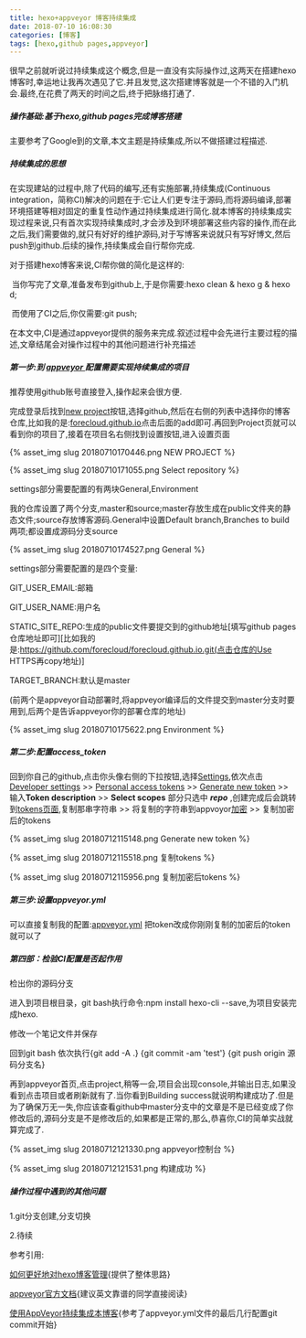 ```yaml
---
title: hexo+appveyor 博客持续集成
date: 2018-07-10 16:08:30
categories: [博客]
tags: [hexo,github pages,appveyor]
---
```


很早之前就听说过持续集成这个概念,但是一直没有实际操作过,这两天在搭建hexo博客时,幸运地让我再次遇见了它.并且发觉,这次搭建博客就是一个不错的入门机会.最终,在花费了两天的时间之后,终于把脉络打通了.

##### 操作基础:基于hexo,github pages完成博客搭建

主要参考了Google到的文章,本文主题是持续集成,所以不做搭建过程描述.

##### 持续集成的思想

在实现建站的过程中,除了代码的编写,还有实施部署,持续集成(Continuous integration，简称CI)解决的问题在于:它让人们更专注于源码,而将源码编译,部署环境搭建等相对固定的重复性动作通过持续集成进行简化.就本博客的持续集成实现过程来说,只有首次实现持续集成时,才会涉及到环境部署这些内容的操作,而在此之后,我们需要做的,就只有好好的维护源码,对于写博客来说就只有写好博文,然后push到github.后续的操作,持续集成会自行帮你完成.

对于搭建hexo博客来说,CI帮你做的简化是这样的:

​    当你写完了文章,准备发布到github上,于是你需要:hexo clean & hexo g & hexo d;

​    而使用了CI之后,你仅需要:git push;

在本文中,CI是通过appveyor提供的服务来完成.叙述过程中会先进行主要过程的描述,文章结尾会对操作过程中的其他问题进行补充描述

##### 第一步:到 [appveyor ](https://ci.appveyor.com)配置需要实现持续集成的项目

推荐使用github账号直接登入,操作起来会很方便.

完成登录后找到[new project](https://ci.appveyor.com/projects/new)按钮,选择github,然后在右侧的列表中选择你的博客仓库,比如我的是:[forecloud.github.io](https://github.com/forecloud/forecloud.github.io)点击后面的add即可.再回到Project页就可以看到你的项目了,接着在项目名右侧找到设置按钮,进入设置页面

{% asset_img slug 20180710170446.png NEW PROJECT %}

{% asset_img slug 20180710171055.png Select repository %}

settings部分需要配置的有两块General,Environment

我的仓库设置了两个分支,master和source;master存放生成在public文件夹的静态文件;source存放博客源码.General中设置Default branch,Branches to build两项;都设置成源码分支source

{% asset_img slug 20180710174527.png General %}

settings部分需要配置的是四个变量:

GIT_USER_EMAIL:邮箱

GIT_USER_NAME:用户名

STATIC_SITE_REPO:生成的public文件要提交到的github地址[填写github pages仓库地址即可][比如我的是:https://github.com/forecloud/forecloud.github.io.git(点击仓库的Use HTTPS再copy地址)]

TARGET_BRANCH:默认是master

(前两个是appveyor自动部署时,将appveyor编译后的文件提交到master分支时要用到,后两个是告诉appveyor你的部署仓库的地址)

{% asset_img slug 20180710175622.png Environment %}

##### 第二步:配置access_token

回到你自己的github,点击你头像右侧的下拉按钮,选择[Settings](https://github.com/settings/profile),依次点击[Developer settings](https://github.com/settings/developers) >> [Personal access tokens](https://github.com/settings/tokens) >> [Generate new token](https://github.com/settings/tokens/new)  >> 输入**Token description** >> **Select scopes** 部分只选中 ***repo*** ,创建完成后会跳转到[tokens页面](https://github.com/settings/tokens),复制那串字符串 >> 将复制的字符串到appvoyor[加密](https://ci.appveyor.com/tools/encrypt) >> 复制加密后的tokens

{% asset_img slug 20180712115148.png Generate new token %}

{% asset_img slug 20180712115518.png 复制tokens %}

{% asset_img slug 20180712115956.png 复制加密后tokens %}

##### 第三步:设置appveyor.yml

可以直接复制我的配置:[appveyor.yml](https://github.com/forecloud/forecloud.github.io/blob/source/appveyor.yml) 把token改成你刚刚复制的加密后的token就可以了

##### 第四部：检验CI配置是否起作用

检出你的源码分支

进入到项目根目录，git bash执行命令:npm install hexo-cli --save,为项目安装完成hexo.

修改一个笔记文件并保存

回到git bash 依次执行{git add -A .} {git commit -am 'test'} {git push origin 源码分支名}

再到appveyor首页,点击project,稍等一会,项目会出现console,并输出日志,如果没看到点击项目或者刷新就有了.当你看到Building success就说明构建成功了.但是为了确保万无一失,你应该查看github中master分支中的文章是不是已经变成了你修改后的,源码分支是不是修改后的,如果都是正常的,那么,恭喜你,CI的简单实战就算完成了.

{% asset_img slug 20180712121330.png appveyor控制台 %}

{% asset_img slug 20180712121531.png 构建成功 %}

##### 操作过程中遇到的其他问题

1.git分支创建,分支切换

2.待续

参考引用:

[如何更好地对hexo博客管理](http://feg.netease.com/archives/634.html){提供了整体思路}

[appveyor官方文档](https://www.appveyor.com/docs/build-configuration/#configuring-build){建议英文靠谱的同学直接阅读}

[使用AppVeyor持续集成本博客](https://liluoao.github.io/2018/use-appveyor-ci.html){参考了appveyor.yml文件的最后几行配置git commit开始}






















